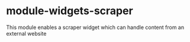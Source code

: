 module-widgets-scraper
======================

This module enables a scraper widget which can handle content from an external website